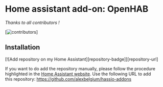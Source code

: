 # Home assistant add-on: OpenHAB

_Thanks to all contributors !_

[![contributors](https://contrib.rocks/image?repo=fdebrus/hassio-addons)]

## Installation

[![Add repository on my Home Assistant][repository-badge]][repository-url]

If you want to do add the repository manually, please follow the procedure highlighted in the [Home Assistant website](https://home-assistant.io/hassio/installing_third_party_addons). Use the following URL to add this repository: https://github.com/alexbelgium/hassio-addons
